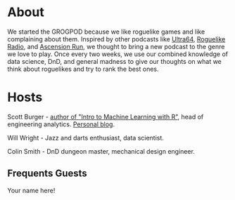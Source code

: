 # About
We started the GROGPOD because we like roguelike games and like complaining about them. Inspired by other podcasts like [Ultra64](https://podcasts.apple.com/us/podcast/ultra-64-wii-universe/id1308062617?mt=2), [Roguelike Radio](http://www.roguelikeradio.com/), and [Ascension Run](https://ascensionrun.podbean.com/), we thought to bring a new podcast to the genre we love to play. Once every two weeks, we use our combined knowledge of data science, DnD, and general madness to give our thoughts on what we think about roguelikes and try to rank the best ones. 

# Hosts
Scott Burger - [author of "Intro to Machine Learning with R"](https://www.amazon.com/Introduction-Machine-Learning-Rigorous-Mathematical/dp/1491976446), head of engineering analytics. [Personal blog](https://svburger.com).

Will Wright - Jazz and darts enthusiast, data scientist.

Colin Smith - DnD dungeon master, mechanical design engineer.

## Frequents Guests

Your name here!
